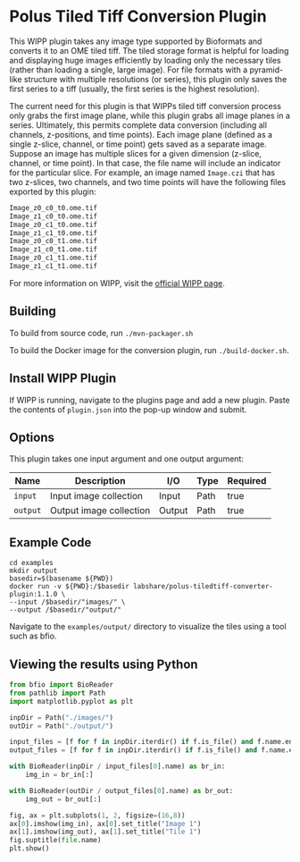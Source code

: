 # Polus Tiled Tiff Conversion Plugin

This WIPP plugin takes any image type supported by Bioformats and converts it 
to an OME tiled tiff. The tiled storage format is helpful for loading and 
displaying huge images efficiently by loading only the necessary tiles (rather 
than loading a single, large image). For file formats with a pyramid-like 
structure with multiple resolutions (or series), this plugin only saves the 
first series to a tiff (usually, the first series is the highest resolution).

The current need for this plugin is that WIPPs tiled tiff conversion process
only grabs the first image plane, while this plugin grabs all image planes in a
series. Ultimately, this permits complete data conversion (including all
channels, z-positions, and time points). Each image plane (defined as a single
z-slice, channel, or time point) gets saved as a separate image. Suppose an 
image has multiple slices for a given dimension (z-slice, channel, or time 
point). In that case, the file name will include an indicator for the 
particular slice. For example, an image named `Image.czi` that has two 
z-slices, two channels, and two time points will have the following files 
exported by this plugin:

```bash
Image_z0_c0_t0.ome.tif
Image_z1_c0_t0.ome.tif
Image_z0_c1_t0.ome.tif
Image_z1_c1_t0.ome.tif
Image_z0_c0_t1.ome.tif
Image_z1_c0_t1.ome.tif
Image_z0_c1_t1.ome.tif
Image_z1_c1_t1.ome.tif
```

For more information on WIPP, visit the
[official WIPP page](https://isg.nist.gov/deepzoomweb/software/wipp).

## Building

To build from source code, run `./mvn-packager.sh`

To build the Docker image for the conversion plugin, run
`./build-docker.sh`.

## Install WIPP Plugin

If WIPP is running, navigate to the plugins page and add a new plugin. Paste the
contents of `plugin.json` into the pop-up window and submit.

## Options

This plugin takes one input argument and one output argument:

| Name          | Description                   | I/O    | Type    | Required |
| ------------- | ----------------------------- | ------ | ------- | -------- |
| `input`       | Input image collection        | Input  | Path    | true     |
| `output`      | Output image collection       | Output | Path    | true     |

## Example Code

```Linux
cd examples
mkdir output
basedir=$(basename ${PWD})
docker run -v ${PWD}:/$basedir labshare/polus-tiledtiff-converter-plugin:1.1.0 \
--input /$basedir/"images/" \
--output /$basedir/"output/"
```

Navigate to the `examples/output/` directory to visualize the tiles using a 
tool such as bfio.

## Viewing the results using Python

```Python
from bfio import BioReader
from pathlib import Path
import matplotlib.pyplot as plt

inpDir = Path("./images/")
outDir = Path("./output/")

input_files = [f for f in inpDir.iterdir() if f.is_file() and f.name.endswith('.tif')]
output_files = [f for f in inpDir.iterdir() if f.is_file() and f.name.endswith('.ome.tif')]

with BioReader(inpDir / input_files[0].name) as br_in:
    img_in = br_in[:]

with BioReader(outDir / output_files[0].name) as br_out:
    img_out = br_out[:]

fig, ax = plt.subplots(1, 2, figsize=(16,8))
ax[0].imshow(img_in), ax[0].set_title("Image 1")
ax[1].imshow(img_out), ax[1].set_title("Tile 1")
fig.suptitle(file.name)
plt.show()
```